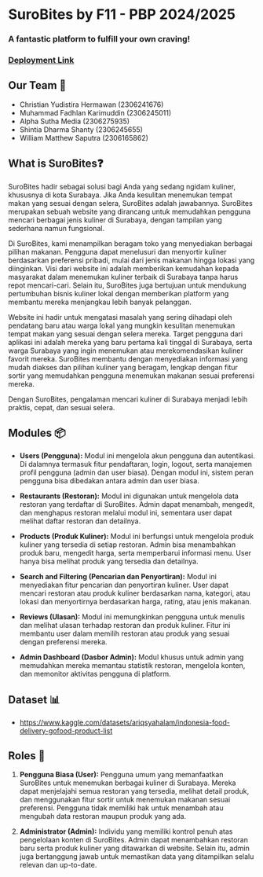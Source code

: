 # SuroBites by F11 - PBP 2024/2025

### A fantastic platform to fulfill your own craving!

### [Deployment Link](http://christian-yudistira-surobites.pbp.cs.ui.ac.id/)

## Our Team 👥

- Christian Yudistira Hermawan (2306241676)
- Muhammad Fadhlan Karimuddin (2306245011)
- Alpha Sutha Media (2306275935)
- Shintia Dharma Shanty (2306245655)
- William Matthew Saputra (2306165862)

## What is SuroBites❓

SuroBites hadir sebagai solusi bagi Anda yang sedang ngidam kuliner, khususnya di kota Surabaya. Jika Anda kesulitan menemukan tempat makan yang sesuai dengan selera, SuroBites adalah jawabannya. SuroBites merupakan sebuah website yang dirancang untuk memudahkan pengguna mencari berbagai jenis kuliner di Surabaya, dengan tampilan yang sederhana namun fungsional.

Di SuroBites, kami menampilkan beragam toko yang menyediakan berbagai pilihan makanan. Pengguna dapat menelusuri dan menyortir kuliner berdasarkan preferensi pribadi, mulai dari jenis makanan hingga lokasi yang diinginkan. Visi dari website ini adalah memberikan kemudahan kepada masyarakat dalam menemukan kuliner terbaik di Surabaya tanpa harus repot mencari-cari. Selain itu, SuroBites juga bertujuan untuk mendukung pertumbuhan bisnis kuliner lokal dengan memberikan platform yang membantu mereka menjangkau lebih banyak pelanggan.

Website ini hadir untuk mengatasi masalah yang sering dihadapi oleh pendatang baru atau warga lokal yang mungkin kesulitan menemukan tempat makan yang sesuai dengan selera mereka. Target pengguna dari aplikasi ini adalah mereka yang baru pertama kali tinggal di Surabaya, serta warga Surabaya yang ingin menemukan atau merekomendasikan kuliner favorit mereka. SuroBites membantu dengan menyediakan informasi yang mudah diakses dan pilihan kuliner yang beragam, lengkap dengan fitur sortir yang memudahkan pengguna menemukan makanan sesuai preferensi mereka.

Dengan SuroBites, pengalaman mencari kuliner di Surabaya menjadi lebih praktis, cepat, dan sesuai selera.

## Modules 📦

- **Users (Pengguna):** Modul ini mengelola akun pengguna dan autentikasi. Di dalamnya termasuk fitur pendaftaran, login, logout, serta manajemen profil pengguna (admin dan user biasa). Dengan modul ini, sistem peran pengguna bisa dibedakan antara admin dan user biasa.

- **Restaurants (Restoran):** Modul ini digunakan untuk mengelola data restoran yang terdaftar di SuroBites. Admin dapat menambah, mengedit, dan menghapus restoran melalui modul ini, sementara user dapat melihat daftar restoran dan detailnya.

- **Products (Produk Kuliner):** Modul ini berfungsi untuk mengelola produk kuliner yang tersedia di setiap restoran. Admin bisa menambahkan produk baru, mengedit harga, serta memperbarui informasi menu. User hanya bisa melihat produk yang tersedia dan detailnya.

- **Search and Filtering (Pencarian dan Penyortiran):** Modul ini menyediakan fitur pencarian dan penyortiran kuliner. User dapat mencari restoran atau produk kuliner berdasarkan nama, kategori, atau lokasi dan menyortirnya berdasarkan harga, rating, atau jenis makanan.

- **Reviews (Ulasan):** Modul ini memungkinkan pengguna untuk menulis dan melihat ulasan terhadap restoran dan produk kuliner. Fitur ini membantu user dalam memilih restoran atau produk yang sesuai dengan preferensi mereka.

- **Admin Dashboard (Dasbor Admin):** Modul khusus untuk admin yang memudahkan mereka memantau statistik restoran, mengelola konten, dan memonitor aktivitas pengguna di platform.

## Dataset 📊

- https://www.kaggle.com/datasets/ariqsyahalam/indonesia-food-delivery-gofood-product-list

## Roles 🔏

1. **Pengguna Biasa (User):** Pengguna umum yang memanfaatkan SuroBites untuk menemukan berbagai kuliner di Surabaya. Mereka dapat menjelajahi semua restoran yang tersedia, melihat detail produk, dan menggunakan fitur sortir untuk menemukan makanan sesuai preferensi. Pengguna tidak memiliki hak untuk menambah atau mengubah data restoran maupun produk yang ada.

2. **Administrator (Admin):** Individu yang memiliki kontrol penuh atas pengelolaan konten di SuroBites. Admin dapat menambahkan restoran baru serta produk kuliner yang ditawarkan di website. Selain itu, admin juga bertanggung jawab untuk memastikan data yang ditampilkan selalu relevan dan up-to-date.